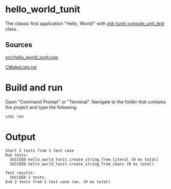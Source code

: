 # hello_world_tunit

The classic first application "Hello, World!" with [xtd::tunit::console_unit_test](https://gammasoft71.github.io/xtd/reference_guides/latest/classxtd_1_1tunit_1_1console__unit__test.html) class.

## Sources

[src/hello_world_tunit.cpp](src/hello_world_tunit.cpp)

[CMakeLists.txt](CMakeLists.txt)

# Build and run

Open "Command Prompt" or "Terminal". Navigate to the folder that contains the project and type the following:

```cmake
xtdc run
```

# Output

```
Start 2 tests from 1 test case
Run tests:
  SUCCEED hello_world_tunit.create_string_from_literal (0 ms total)
  SUCCEED hello_world_tunit.create_string_from_chars (0 ms total)

Test results:
  SUCCEED 2 tests.
End 2 tests from 1 test case ran. (0 ms total)
```
